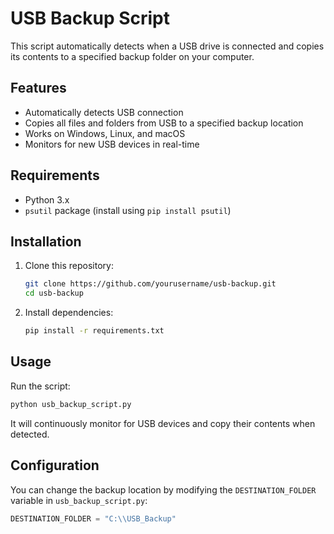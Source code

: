 # USB Backup Script

This script automatically detects when a USB drive is connected and copies its contents to a specified backup folder on your computer.

## Features
- Automatically detects USB connection
- Copies all files and folders from USB to a specified backup location
- Works on Windows, Linux, and macOS
- Monitors for new USB devices in real-time

## Requirements
- Python 3.x
- `psutil` package (install using `pip install psutil`)

## Installation
1. Clone this repository:
   ```bash
   git clone https://github.com/yourusername/usb-backup.git
   cd usb-backup
   ```
2. Install dependencies:
   ```bash
   pip install -r requirements.txt
   ```

## Usage
Run the script:
```bash
python usb_backup_script.py
```
It will continuously monitor for USB devices and copy their contents when detected.

## Configuration
You can change the backup location by modifying the `DESTINATION_FOLDER` variable in `usb_backup_script.py`:
```python
DESTINATION_FOLDER = "C:\\USB_Backup"
```


